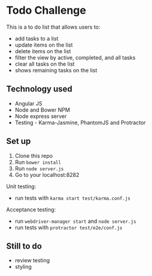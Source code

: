 # Todo Challenge

This is a to do list that allows users to:
* add tasks to a list
* update items on the list
* delete items on the list
* filter the view by active, completed, and all tasks
* clear all tasks on the list
* shows remaining tasks on the list

Technology used
---------------
* Angular JS
* Node and Bower NPM
* Node express server
* Testing - Karma-Jasmine, PhantomJS and Protractor

Set up
-------

1. Clone this repo
2. Run ```bower install```
3. Run ```node server.js```
4. Go to your localhost:8282

Unit testing:
* run tests with ```karma start test/karma.conf.js```

Acceptance testing:
* run ```webdriver-manager start``` and ```node server.js```
* run tests with ```protractor test/e2e/conf.js```


Still to do
-----------

* review testing
* styling
